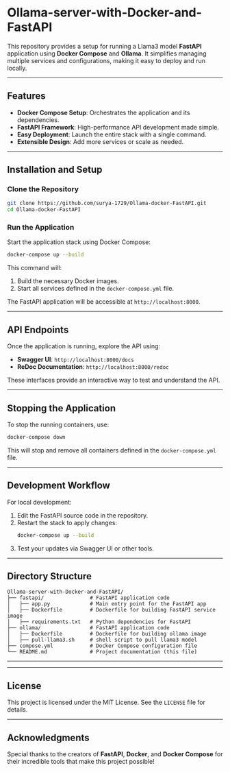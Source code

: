 # Ollama-server-with-Docker-and-FastAPI

This repository provides a setup for running a Llama3 model **FastAPI** application using **Docker Compose** and **Ollama**. It simplifies managing multiple services and configurations, making it easy to deploy and run locally.

---

## Features

- **Docker Compose Setup**: Orchestrates the application and its dependencies.
- **FastAPI Framework**: High-performance API development made simple.
- **Easy Deployment**: Launch the entire stack with a single command.
- **Extensible Design**: Add more services or scale as needed.

---
## Installation and Setup

### Clone the Repository

```bash
git clone https://github.com/surya-1729/Ollama-docker-FastAPI.git
cd Ollama-docker-FastAPI
```

### Run the Application

Start the application stack using Docker Compose:

```bash
docker-compose up --build
```

This command will:
1. Build the necessary Docker images.
2. Start all services defined in the `docker-compose.yml` file.

The FastAPI application will be accessible at `http://localhost:8000`.

---

## API Endpoints

Once the application is running, explore the API using:

- **Swagger UI**: `http://localhost:8000/docs`
- **ReDoc Documentation**: `http://localhost:8000/redoc`

These interfaces provide an interactive way to test and understand the API.

---

## Stopping the Application

To stop the running containers, use:

```bash
docker-compose down
```

This will stop and remove all containers defined in the `docker-compose.yml` file.

---

## Development Workflow

For local development:

1. Edit the FastAPI source code in the repository.
2. Restart the stack to apply changes:
   ```bash
   docker-compose up --build
   ```
3. Test your updates via Swagger UI or other tools.

---

## Directory Structure

```plaintext
Ollama-server-with-Docker-and-FastAPI/
├── fastapi/               # FastAPI application code
│   ├── app.py             # Main entry point for the FastAPI app
│   ├── Dockerfile         # Dockerfile for building FastAPI service image
│   ├── requirements.txt   # Python dependencies for FastAPI
├── ollama/                # FastAPI application code
│   ├── Dockerfile         # Dockerfile for building ollama image
│   ├── pull-llama3.sh     # shell script to pull llama3 model
├── compose.yml            # Docker Compose configuration file
└── README.md              # Project documentation (this file)
```

---

---

## License

This project is licensed under the MIT License. See the `LICENSE` file for details.

---

## Acknowledgments

Special thanks to the creators of **FastAPI**, **Docker**, and **Docker Compose** for their incredible tools that make this project possible!
